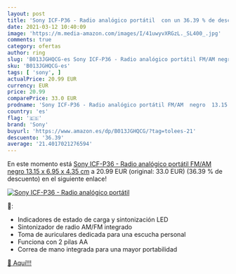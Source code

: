 ```yaml
---
layout: post
title: 'Sony ICF-P36 - Radio analógico portátil  con un 36.39 % de descuento'
date: 2021-03-12 10:40:09
image: 'https://m.media-amazon.com/images/I/41uwyvXRGzL._SL400_.jpg'
comments: true
category: ofertas
author: ring
slug: 'B013JGHQCG-es Sony ICF-P36 - Radio analógico portátil FM/AM negro 13.15...'
sku: 'B013JGHQCG-es'
tags: [ 'sony', ]
actualPrice: 20.99 EUR
currency: EUR
price: 20.99
comparePrice: 33.0 EUR
prodname: 'Sony ICF-P36 - Radio analógico portátil FM/AM  negro  13.15 x 6.95 x 4.35 cm'
country: 'es'
flag: '🇪🇸'
brand: 'Sony'
buyurl: 'https://www.amazon.es/dp/B013JGHQCG/?tag=tolees-21'
descuento: '36.39'
average: '21.4017021276594'
---
```


En este momento está [Sony ICF-P36 - Radio analógico portátil FM/AM  negro  13.15 x 6.95 x 4.35 cm](https://www.amazon.es/dp/B013JGHQCG/?tag=tolees-21) a 20.99 EUR (original: 33.0 EUR) (36.39 %  de descuento) en el siguiente enlace!

[![Sony ICF-P36 - Radio analógico portátil ](https://m.media-amazon.com/images/I/41uwyvXRGzL._SL400_.jpg)](https://www.amazon.es/dp/B013JGHQCG/?tag=tolees-21)

🔎:

- Indicadores de estado de carga y sintonización LED
- Sintonizador de radio AM/FM integrado
- Toma de auriculares dedicada para una escucha personal
- Funciona con 2 pilas AA
- Correa de mano integrada para una mayor portabilidad

[🛒 Aquí!!!](https://www.amazon.es/dp/B013JGHQCG/?tag=tolees-21)
